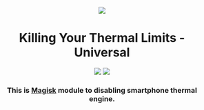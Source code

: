 <!-- 
================================================================================================================
Name        : Killing Your Thermal Limits - Universal
Version     : 1.0
Author      : SuperrZiroo X Frln
Telegram    : https://t.me/SzProjectt
================================================================================================================
-->
<p align="center">
  <img src=![Antares Banner](https://github.com/user-attachments/assets/7f39a1c1-b264-4a77-8c24-47d508eb4761)>
</p>

<h1 align="center">Killing Your Thermal Limits - Universal</h1>

<div align="center">
    <img src="https://img.shields.io/badge/Updated-2023/11/30-blue.svg?longCache=true&style=popout-round"/>
    <img src="https://img.shields.io/badge/Magisk-Module-green.svg?longCache=true&style=flat-round"/>
    <h3>
        This is <a href="https://github.com/topjohnwu/Magisk">Magisk</a> module to disabling smartphone thermal engine. 
    </h3>
</div>
